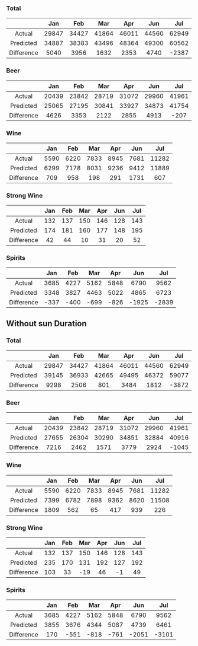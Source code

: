 ### Total
|           |  Jan   | Feb |  Mar |  Apr |  Jun | Jul |
|:-----------:|:--------:|:--------:|:--------:|:--------:|:--------:|:--------:|
|Actual     |  29847 | 34427  | 41864 | 46011 | 44560 | 62949|  57062 |
|Predicted  | 34887  |38383  | 43496 | 48364|  49300 | 60562 | 54645|
|Difference |  5040  | 3956  | 1632  | 2353  | 4740  |-2387 | -2417|

### Beer
|           |  Jan   | Feb |  Mar |  Apr |  Jun | Jul |
|:-----------:|:--------:|:--------:|:--------:|:--------:|:--------:|:--------:|
|Actual     | 20439 | 23842|  28719 | 31072 | 29960  |41961|  37096|
|Predicted  | 25065  |27195|  30841  |33927 | 34873 | 41754 | 37475|
|Difference  | 4626  | 3353 |  2122 |  2855 |  4913 |  -207  |  379|
### Wine
|           |  Jan   | Feb |  Mar |  Apr |  Jun | Jul |
|:-----------:|:--------:|:--------:|:--------:|:--------:|:--------:|:--------:|
|Actual     | 5590 | 6220 | 7833 | 8945 | 7681 | 11282 | 10838|
|Predicted  | 6299 | 7178 | 8031 | 9236 | 9412|  11889 | 10584|
|Difference |  709 |  958 |  198 |  291 | 1731|    607 |  -254|
### Strong Wine
|           |  Jan   | Feb |  Mar |  Apr |  Jun | Jul |
|:-----------:|:--------:|:--------:|:--------:|:--------:|:--------:|:--------:|
|Actual     | 132 | 137 | 150|  146 | 128 | 143 | 144|
|Predicted  | 174  |181 | 160|  177|  148  |195 | 140|
|Difference |  42 |  44 |  10  | 31  | 20  | 52 |  -4|
### Spirits
|           |  Jan   | Feb |  Mar |  Apr |  Jun | Jul |
|:-----------:|:--------:|:--------:|:--------:|:--------:|:--------:|:--------:|
|Actual    |  3685 | 4227 | 5162 | 5848 | 6790 | 9562|  8984|
|Predicted |  3348 | 3827| 4463 | 5022 | 4865 | 6723 | 6445|
|Difference|  -337 | -400 | -699 | -826| -1925 |-2839| -2539|
## Without sun Duration
### Total
|           |  Jan   | Feb |  Mar |  Apr |  Jun | Jul |
|:-----------:|:--------:|:--------:|:--------:|:--------:|:--------:|:--------:|
|Actual    |  29847 | 34427 | 41864| 46011 | 44560 | 62949 | 57062|
|Predicted  | 39145 | 36933 | 42665 | 49495 | 46372|  59077 | 56772|
|Difference |  9298  | 2506  |  801 |  3484  | 1812 | -3872 |  -290|
### Beer
|           |  Jan   | Feb |  Mar |  Apr |  Jun | Jul |
|:-----------:|:--------:|:--------:|:--------:|:--------:|:--------:|:--------:|
|Actual   |  20439 | 23842 | 28719  |31072  |29960 | 41961  |37096|
|Predicted |  27655|  26304 | 30290 | 34851  |32884 | 40916 | 38938|
|Difference |  7216 |  2462 |  1571 |  3779  | 2924 | -1045 |  1842|
### Wine
|           |  Jan   | Feb |  Mar |  Apr |  Jun | Jul |
|:-----------:|:--------:|:--------:|:--------:|:--------:|:--------:|:--------:|
|Actual      |5590 | 6220  |7833 | 8945 | 7681|  11282 | 10838|
|Predicted   |7399 | 6782  |7898  |9362 | 8620 | 11508|  11384|
|Difference  |1809 |  562  |  65 |  417 |  939 |   226 |   546|

### Strong Wine
|           |  Jan   | Feb |  Mar |  Apr |  Jun | Jul |
|:-----------:|:--------:|:--------:|:--------:|:--------:|:--------:|:--------:|
|Actual    |  132 | 137 | 150 | 146 | 128  |143 | 144|
|Predicted |  235|  170 | 131  |192 | 127  |192 | 191|
|Difference  |103  | 33 | -19  | 46 |  -1 |  49|   47|

### Spirits
|           |  Jan   | Feb |  Mar |  Apr |  Jun | Jul |
|:-----------:|:--------:|:--------:|:--------:|:--------:|:--------:|:--------:|
|Actual     | 3685  |4227 |5162 | 5848 | 6790 | 9562 | 8984|
|Predicted  | 3855  |3676 | 4344 | 5087|  4739 | 6461 | 6257|
|Difference |  170  |-551 | -818  |-761| -2051 |-3101| -2727|
